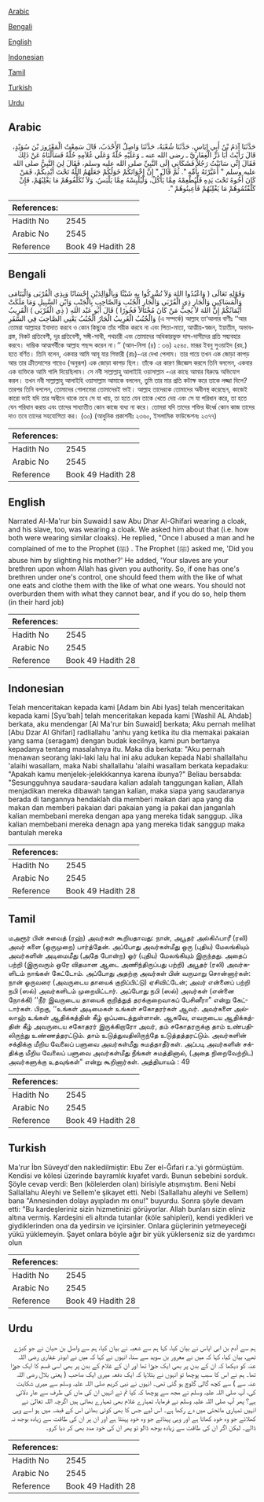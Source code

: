 [Arabic](#arabic)

[Bengali](#bengali)

[English](#english)

[Indonesian](#indonesian)

[Tamil](#tamil)

[Turkish](#turkish)

[Urdu](#urdu)

## Arabic


<div dir="rtl" lang="ar" style={{fontSize:'larger',backgroundColor:'#f8f9fa',padding:20}}>
حَدَّثَنَا آدَمُ بْنُ أَبِي إِيَاسٍ، حَدَّثَنَا شُعْبَةُ، حَدَّثَنَا وَاصِلٌ الأَحْدَبُ، قَالَ سَمِعْتُ الْمَعْرُورَ بْنَ سُوَيْدٍ، قَالَ رَأَيْتُ أَبَا ذَرٍّ الْغِفَارِيَّ ـ رضى الله عنه ـ وَعَلَيْهِ حُلَّةٌ وَعَلَى غُلاَمِهِ حُلَّةٌ فَسَأَلْنَاهُ عَنْ ذَلِكَ فَقَالَ إِنِّي سَابَبْتُ رَجُلاً فَشَكَانِي إِلَى النَّبِيِّ صلى الله عليه وسلم، فَقَالَ لِيَ النَّبِيُّ صلى الله عليه وسلم ‏"‏ أَعَيَّرْتَهُ بِأُمِّهِ ‏"‏‏.‏ ثُمَّ قَالَ ‏"‏ إِنَّ إِخْوَانَكُمْ خَوَلُكُمْ جَعَلَهُمُ اللَّهُ تَحْتَ أَيْدِيكُمْ، فَمَنْ كَانَ أَخُوهُ تَحْتَ يَدِهِ فَلْيُطْعِمْهُ مِمَّا يَأْكُلُ، وَلْيُلْبِسْهُ مِمَّا يَلْبَسُ، وَلاَ تُكَلِّفُوهُمْ مَا يَغْلِبُهُمْ، فَإِنْ كَلَّفْتُمُوهُمْ مَا يَغْلِبُهُمْ فَأَعِينُوهُمْ ‏"‏‏.‏
</div>
<div style={{backgroundColor:'#f8f9fa',padding:20, marginBottom: 10}}><table> <thead> <tr> <th>References:</th> <th></th> </tr> </thead> <tbody><tr><td>Hadith No</td><td>2545</td></tr><tr><td>Arabic No</td><td>2545</td></tr><tr><td>Reference</td><td>Book 49 Hadith 28</td></tr></tbody></table></div>

## Bengali


<div dir="ltr" lang="bn" style={{fontSize:'larger',backgroundColor:'#f8f9fa',padding:20}}>
وَقَوْلِهِ تَعَالَى ( وَاعْبُدُوا اللهَ وَلاَ تُشْرِكُوا بِهِ شَيْئًا وَبِالْوَالِدَيْنِ إِحْسَانًا وَبِذِي الْقُرْبَى وَالْيَتَامَى وَالْمَسَاكِينِ وَالْجَارِ ذِي الْقُرْبَى وَالْجَارِ الْجُنُبِ وَالصَّاحِبِ بِالْجَنْبِ وَابْنِ السَّبِيلِ وَمَا مَلَكَتْ أَيْمَانُكُمْ إِنَّ اللهَ لاَ يُحِبُّ مَنْ كَانَ مُخْتَالاً فَخُورًا ) قَالَ أَبُو عَبْد اللهِ ( ذِي الْقُرْبَى ) الْقَرِيبُ وَالْجُنُبُ الْغَرِيبُ الْجَارُ الْجُنُبُ يَعْنِي الصَّاحِبَ فِي السَّفَرِ (এ সম্পর্কে) আল্লাহ তা‘আলার বাণীঃ ‘‘আর তোমরা আল্লাহর ইবাদাত করবে ও কোন কিছুকে তাঁর শরীক করবে না এবং পিতা-মাতা, আত্মীয়-স্বজন, ইয়াতীম, অভাবগ্রস্ত, নিকট প্রতিবেশী, দূর প্রতিবেশী, সঙ্গী-সাথী, পথচারী এবং তোমাদের অধিকারভুক্ত দাস-দাসীদের প্রতি সদ্ব্যবহার করবে। দাম্ভিক আত্মগর্বীকে আল্লাহ পছন্দ করেন না।’’ (আন-নিসা (৪) : ৩৬) ২৫৪৫. মারূর ইবনু সুওয়াইদ (রহ.) হতে বর্ণিত। তিনি বলেন, একবার আমি আবূ যার গিফারী (রাঃ)-এর দেখা পেলাম। তার গায়ে তখন এক জোড়া কাপড় আর তার ক্রীতদাসের গায়েও (অনুরূপ) এক জোড়া কাপড় ছিল। তাঁকে এর কারণ জিজ্ঞেস করলে তিনি বললেন, একবার এক ব্যক্তিকে আমি গালি দিয়েছিলাম। সে নবী সাল্লাল্লাহু আলাইহি ওয়াসাল্লাম -এর কাছে আমার বিরুদ্ধে অভিযোগ করল। তখন নবী সাল্লাল্লাহু আলাইহি ওয়াসাল্লাম আমাকে বললেন, তুমি তার মার প্রতি কটাক্ষ করে তাকে লজ্জা দিলে? তারপর তিনি বললেন, তোমাদের গোলামেরা তোমাদেরই ভাই। আল্লাহ তাদেরকে তোমাদের অধীনস্থ করেছেন, কাজেই কারো ভাই যদি তার অধীনে থাকে তবে সে যা খায়, তা হতে যেন তাকে খেতে দেয় এবং সে যা পরিধান করে, তা হতে যেন পরিধান করায় এবং তাদের সাধ্যাতীত কোন কাজে বাধ্য না করে। তোমরা যদি তাদের শক্তির ঊর্ধ্বে কোন কাজ তাদের দাও তবে তাদের সহযোগিতা কর। (৩০) (আধুনিক প্রকাশনীঃ ২৩৬০, ইসলামিক ফাউন্ডেশনঃ ২৩৭৭)
</div>
<div style={{backgroundColor:'#f8f9fa',padding:20, marginBottom: 10}}><table> <thead> <tr> <th>References:</th> <th></th> </tr> </thead> <tbody><tr><td>Hadith No</td><td>2545</td></tr><tr><td>Arabic No</td><td>2545</td></tr><tr><td>Reference</td><td>Book 49 Hadith 28</td></tr></tbody></table></div>

## English


<div dir="ltr" lang="en" style={{fontSize:'larger',backgroundColor:'#f8f9fa',padding:20}}>
Narrated Al-Ma'rur bin Suwaid:I saw Abu Dhar Al-Ghifari wearing a cloak, and his slave, too, was wearing a cloak. We asked him about that (i.e. how both were wearing similar cloaks). He replied, "Once I abused a man and he complained of me to the Prophet (ﷺ) . The Prophet (ﷺ) asked me, 'Did you abuse him by slighting his mother?' He added, 'Your slaves are your brethren upon whom Allah has given you authority. So, if one has one's brethren under one's control, one should feed them with the like of what one eats and clothe them with the like of what one wears. You should not overburden them with what they cannot bear, and if you do so, help them (in their hard job)
</div>
<div style={{backgroundColor:'#f8f9fa',padding:20, marginBottom: 10}}><table> <thead> <tr> <th>References:</th> <th></th> </tr> </thead> <tbody><tr><td>Hadith No</td><td>2545</td></tr><tr><td>Arabic No</td><td>2545</td></tr><tr><td>Reference</td><td>Book 49 Hadith 28</td></tr></tbody></table></div>

## Indonesian


<div dir="ltr" lang="id" style={{fontSize:'larger',backgroundColor:'#f8f9fa',padding:20}}>
Telah menceritakan kepada kami [Adam bin Abi Iyas] telah menceritakan kepada kami [Syu'bah] telah menceritakan kepada kami [Washil AL Ahdab] berkata, aku mendengar [Al Ma'rur bin Suwaid] berkata; Aku pernah melihat [Abu Dzar Al Ghifari] radliallahu 'anhu yang ketika itu dia memakai pakaian yang sama (seragam) dengan budak kecilnya, kami pun bertanya kepadanya tentang masalahnya itu. Maka dia berkata: "Aku pernah menawan seorang laki-laki lalu hal ini aku adukan kepada Nabi shallallahu 'alaihi wasallam, maka Nabi shallallahu 'alaihi wasallam berkata kepadaku: "Apakah kamu menjelek-jelekkkannya karena ibunya?" Beliau bersabda: "Sesungguhnya saudara-saudara kalian adalah tanggungan kalian, Allah menjadikan mereka dibawah tangan kalian, maka siapa yang saudaranya berada di tangannya hendaklah dia memberi makan dari apa yang dia makan dan memberi pakaian dari pakaian yang ia pakai dan janganlah kalian membebani mereka dengan apa yang mereka tidak sanggup. Jika kalian membebani mereka denagn apa yang mereka tidak sanggup maka bantulah mereka
</div>
<div style={{backgroundColor:'#f8f9fa',padding:20, marginBottom: 10}}><table> <thead> <tr> <th>References:</th> <th></th> </tr> </thead> <tbody><tr><td>Hadith No</td><td>2545</td></tr><tr><td>Arabic No</td><td>2545</td></tr><tr><td>Reference</td><td>Book 49 Hadith 28</td></tr></tbody></table></div>

## Tamil


<div dir="ltr" lang="ta" style={{fontSize:'larger',backgroundColor:'#f8f9fa',padding:20}}>
மஅரூர் பின் சுவைத் (ரஹ்) அவர்கள் கூறியதாவது: நான், அபூதர் அல்கிஃபாரீ (ரலி) அவர் களை (ஒருமுறை) பார்த்தேன். அப்போது அவர்கள்மீது ஒரு (புதிய) மேலங்கியும் அவர்களின் அடிமைமீது (அதே போன்ற) ஓர் (புதிய) மேலங்கியும் இருந்தது. அதைப் பற்றி (இருவரும் ஒரே விதமான ஆடை அணிந்திருப்பது பற்றி) அபூதர் (ரலி) அவர்களிடம் நாங்கள் கேட்டோம். அப்போது அதற்கு அவர்கள் பின் வருமாறு சொன்னார்கள்: நான் ஒருவரை (அவருடைய தாயைக் குறிப்பிட்டு) ஏசிவிட்டேன்; அவர் என்னைப் பற்றி நபி (ஸல்) அவர்களிடம் முறையிட்டார். அப்போது நபி (ஸல்) அவர்கள் (என்னை நோக்கி) ‘‘நீர் இவருடைய தாயைக் குறித்துத் தரக்குறைவாகப் பேசினீரா” என்று கேட்டார்கள். பிறகு, ‘‘உங்கள் அடிமைகள் உங்கள் சகோதரர்கள் ஆவர். அவர்களை அல்லாஹ் உங்கள் ஆதிக்கத்தின் கீழ் ஒப்படைத்துள்ளான். ஆகவே, எவருடைய ஆதிக்கத்தின் கீழ் அவருடைய சகோதரர் இருக்கிறாரோ அவர், தம் சகோதரருக்கு தாம் உண்பதிலிருந்து உண்ணத்தரட்டும். தாம் உடுத்துவதிலிருந்தே உடுத்தத்தரட்டும். அவர்களின் சக்திக்கு மீறிய வேலைப் பளுவை அவர்கள்மீது சுமத்தாதீர்கள். அப்படி அவர்களின் சக்திக்கு மீறிய வேலைப் பளுவை அவர்கள்மீது நீங்கள் சுமத்தினால், (அதை நிறைவேற்றிட) அவர்களுக்கு உதவுங்கள்” என்று கூறினார்கள். அத்தியாயம் : 49
</div>
<div style={{backgroundColor:'#f8f9fa',padding:20, marginBottom: 10}}><table> <thead> <tr> <th>References:</th> <th></th> </tr> </thead> <tbody><tr><td>Hadith No</td><td>2545</td></tr><tr><td>Arabic No</td><td>2545</td></tr><tr><td>Reference</td><td>Book 49 Hadith 28</td></tr></tbody></table></div>

## Turkish


<div dir="ltr" lang="tr" style={{fontSize:'larger',backgroundColor:'#f8f9fa',padding:20}}>
Ma'rur İbn Süveyd'den nakledilmiştir: Ebu Zer el-Ğıfari r.a.'yi görmüştüm. Kendisi ve kölesi üzerinde bayramlık kıyafet vardı. Bunun sebebini sorduk. Şöyle cevap verdi: Ben (kölelerden olan) birisiyle atışmıştım. Beni Nebi Sallallahu Aleyhi ve Sellem'e şikayet etti. Nebi (Sallallahu aleyhi ve Sellem) bana "Annesinden dolayı ayıpladın mı onu!" buyurdu. Sonra şöyle devam etti: "Bu kardeşleriniz sizin hizmetinizi görüyorlar. Allah bunları sizin eliniz altına vermiş. Kardeşini eli altında tutanlar (köle sahipleri), kendi yedikleri ve giydiklerinden ona da yedirsin ve içirsinler. Onlara güçlerinin yetmeyeceği yükü yüklemeyin. Şayet onlara böyle ağır bir yük yüklerseniz siz de yardımcı olun
</div>
<div style={{backgroundColor:'#f8f9fa',padding:20, marginBottom: 10}}><table> <thead> <tr> <th>References:</th> <th></th> </tr> </thead> <tbody><tr><td>Hadith No</td><td>2545</td></tr><tr><td>Arabic No</td><td>2545</td></tr><tr><td>Reference</td><td>Book 49 Hadith 28</td></tr></tbody></table></div>

## Urdu


<div dir="rtl" lang="ur" style={{fontSize:'larger',backgroundColor:'#f8f9fa',padding:20}}>
ہم سے آدم بن ابی ایاس نے بیان کیا، کہا ہم سے شعبہ نے بیان کیا، ہم سے واصل بن حیان نے جو کبڑے تھے، بیان کیا، کہا کہ میں نے معرور بن سوید سے سنا، انہوں نے کہا کہ میں نے ابوذر غفاری رضی اللہ عنہ کو دیکھا کہ ان کے بدن پر بھی ایک جوڑا تھا اور ان کے غلام کے بدن پر بھی اسی قسم کا ایک جوڑا تھا۔ ہم نے اس کا سبب پوچھا تو انہوں نے بتلایا کہ ایک دفعہ میری ایک صاحب ( یعنی بلال رضی اللہ عنہ سے ) سے کچھ گالی گلوچ ہو گئی تھی۔ انہوں نے نبی کریم صلی اللہ علیہ وسلم سے میری شکایت کی، آپ صلی اللہ علیہ وسلم نے مجھ سے پوچھا کہ کیا تم نے انہیں ان کی ماں کی طرف سے عار دلائی ہے؟ پھر آپ صلی اللہ علیہ وسلم نے فرمایا، تمہارے غلام بھی تمہارے بھائی ہیں اگرچہ اللہ تعالیٰ نے انہیں تمہاری ماتحتی میں دے رکھا ہے۔ اس لیے جس کا بھی کوئی بھائی اس کے قبضہ میں ہو اسے وہی کھلائے جو وہ خود کھاتا ہے اور وہی پہنائے جو وہ خود پہنتا ہے اور ان پر ان کی طاقت سے زیادہ بوجھ نہ ڈالے۔ لیکن اگر ان کی طاقت سے زیادہ بوجھ ڈالو تو پھر ان کی خود مدد بھی کر دیا کرو۔
</div>
<div style={{backgroundColor:'#f8f9fa',padding:20, marginBottom: 10}}><table> <thead> <tr> <th>References:</th> <th></th> </tr> </thead> <tbody><tr><td>Hadith No</td><td>2545</td></tr><tr><td>Arabic No</td><td>2545</td></tr><tr><td>Reference</td><td>Book 49 Hadith 28</td></tr></tbody></table></div>